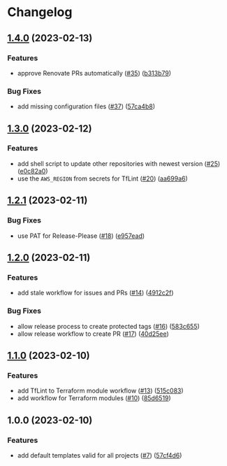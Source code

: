 # Changelog

## [1.4.0](https://github.com/Hapag-Lloyd/Repository-Templates/compare/v1.3.0...v1.4.0) (2023-02-13)


### Features

* approve Renovate PRs automatically ([#35](https://github.com/Hapag-Lloyd/Repository-Templates/issues/35)) ([b313b79](https://github.com/Hapag-Lloyd/Repository-Templates/commit/b313b79f168d42a2501194afa018077a8e979c8c))


### Bug Fixes

* add missing configuration files ([#37](https://github.com/Hapag-Lloyd/Repository-Templates/issues/37)) ([57ca4b8](https://github.com/Hapag-Lloyd/Repository-Templates/commit/57ca4b81ff9f56e15d944050ac3ba8077709e7ff))

## [1.3.0](https://github.com/Hapag-Lloyd/Repository-Templates/compare/v1.2.1...v1.3.0) (2023-02-12)


### Features

* add shell script to update other repositories with newest version ([#25](https://github.com/Hapag-Lloyd/Repository-Templates/issues/25)) ([e0c82a0](https://github.com/Hapag-Lloyd/Repository-Templates/commit/e0c82a07c6a73c96e2970858a78dadc276030529))
* use the `AWS_REGION` from secrets for TfLint ([#20](https://github.com/Hapag-Lloyd/Repository-Templates/issues/20)) ([aa699a6](https://github.com/Hapag-Lloyd/Repository-Templates/commit/aa699a6c8e9b02f9c0ff685e6ed0ff346326ae48))

## [1.2.1](https://github.com/Hapag-Lloyd/Repository-Templates/compare/v1.2.0...v1.2.1) (2023-02-11)


### Bug Fixes

* use PAT for Release-Please ([#18](https://github.com/Hapag-Lloyd/Repository-Templates/issues/18)) ([e957ead](https://github.com/Hapag-Lloyd/Repository-Templates/commit/e957eadd90b631fc1cfb34399e3e7b7830497630))

## [1.2.0](https://github.com/Hapag-Lloyd/Repository-Templates/compare/v1.1.0...v1.2.0) (2023-02-11)


### Features

* add stale workflow for issues and PRs ([#14](https://github.com/Hapag-Lloyd/Repository-Templates/issues/14)) ([4912c2f](https://github.com/Hapag-Lloyd/Repository-Templates/commit/4912c2fab70b9557dd32878439b53c754330cae8))


### Bug Fixes

* allow release process to create protected tags ([#16](https://github.com/Hapag-Lloyd/Repository-Templates/issues/16)) ([583c655](https://github.com/Hapag-Lloyd/Repository-Templates/commit/583c655d6fd699129350f6e1417235fd3db07e36))
* allow release workflow to create PR ([#17](https://github.com/Hapag-Lloyd/Repository-Templates/issues/17)) ([40d25ee](https://github.com/Hapag-Lloyd/Repository-Templates/commit/40d25ee75d777987044b853b7c2775f2423173ef))

## [1.1.0](https://github.com/Hapag-Lloyd/Repository-Templates/compare/v1.0.0...v1.1.0) (2023-02-10)


### Features

* add TfLint to Terraform module workflow ([#13](https://github.com/Hapag-Lloyd/Repository-Templates/issues/13)) ([515c083](https://github.com/Hapag-Lloyd/Repository-Templates/commit/515c0839f92117d92cdc34901f68a8f5f21f53c4))
* add workflow for Terraform modules ([#10](https://github.com/Hapag-Lloyd/Repository-Templates/issues/10)) ([85d6519](https://github.com/Hapag-Lloyd/Repository-Templates/commit/85d6519841d8b2b752a3a12e30bd29f260dc5660))

## 1.0.0 (2023-02-10)


### Features

* add default templates valid for all projects ([#7](https://github.com/Hapag-Lloyd/Repository-Templates/issues/7)) ([57cf4d6](https://github.com/Hapag-Lloyd/Repository-Templates/commit/57cf4d6968a1636e8e9c817368421b9d7b72b445))
